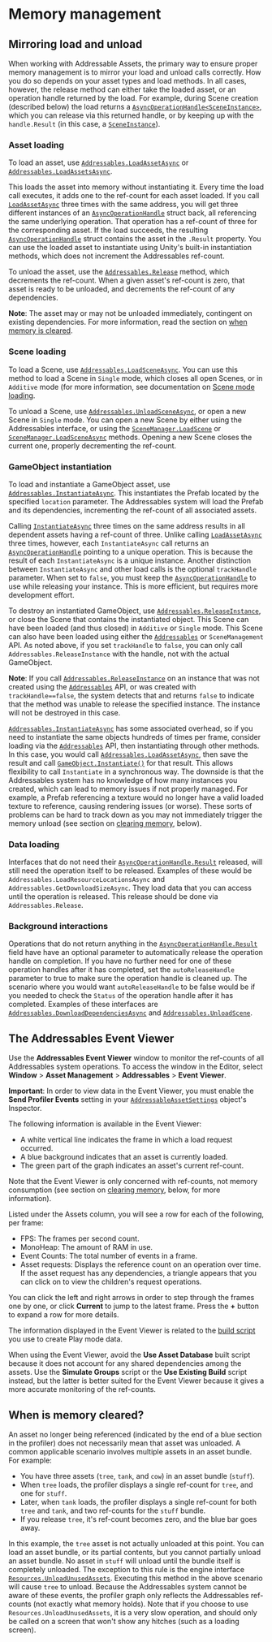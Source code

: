 # Memory management
## Mirroring load and unload
When working with Addressable Assets, the primary way to ensure proper memory management is to mirror your load and unload calls correctly. How you do so depends on your asset types and load methods. In all cases, however, the release method can either take the loaded asset, or an operation handle returned by the load. For example, during Scene creation (described below) the load returns a [`AsyncOperationHandle<SceneInstance>`](../api/UnityEngine.ResourceManagement.AsyncOperations.AsyncOperationHandle.html), which you can release via this returned handle, or by keeping up with the `handle.Result` (in this case, a [`SceneInstance`](../api/UnityEngine.ResourceManagement.ResourceProviders.SceneInstance.html)).

### Asset loading
To load an asset, use [`Addressables.LoadAssetAsync`](../api/UnityEngine.AddressableAssets.Addressables.html#UnityEngine_AddressableAssets_Addressables_LoadAssetAsync__1_System_Object_) or [`Addressables.LoadAssetsAsync`](../api/UnityEngine.AddressableAssets.Addressables.html#UnityEngine_AddressableAssets_Addressables_LoadAssetsAsync__1_System_Collections_Generic_IList_System_Object__System_Action___0__UnityEngine_AddressableAssets_Addressables_MergeMode_).

This loads the asset into memory without instantiating it. Every time the load call executes, it adds one to the ref-count for each asset loaded. If you call [`LoadAssetAsync`](../api/UnityEngine.AddressableAssets.Addressables.html#UnityEngine_AddressableAssets_Addressables_LoadAssetAsync__1_System_Object_) three times with the same address, you will get three different instances of an [`AsyncOperationHandle`](../api/UnityEngine.ResourceManagement.AsyncOperations.AsyncOperationHandle.html) struct back, all referencing the same underlying operation. That operation has a ref-count of three for the corresponding asset. If the load succeeds, the resulting [`AsyncOperationHandle`](../api/UnityEngine.ResourceManagement.AsyncOperations.AsyncOperationHandle.html) struct contains the asset in the `.Result` property. You can use the loaded asset to instantiate using Unity's built-in instantiation methods, which does not increment the Addressables ref-count.

To unload the asset, use the [`Addressables.Release`](../api/UnityEngine.AddressableAssets.Addressables.html?q=addressables.release#UnityEngine_AddressableAssets_Addressables_Release__1___0_) method, which decrements the ref-count. When a given asset's ref-count is zero, that asset is ready to be unloaded, and decrements the ref-count of any dependencies. 

**Note**: The asset may or may not be unloaded immediately, contingent on existing dependencies. For more information, read the section on [when memory is cleared](#when-is-memory-cleared?). 

### Scene loading
To load a Scene, use [`Addressables.LoadSceneAsync`](../api/UnityEngine.AddressableAssets.Addressables.html?q=addressables.release#UnityEngine_AddressableAssets_Addressables_LoadSceneAsync_System_Object_LoadSceneMode_System_Boolean_System_Int32_). You can use this method to load a Scene in `Single` mode, which closes all open Scenes, or in `Additive` mode (for more information, see documentation on [Scene mode loading](https://docs.unity3d.com/ScriptReference/SceneManagement.LoadSceneMode.html).  

To unload a Scene, use [`Addressables.UnloadSceneAsync`](../api/UnityEngine.AddressableAssets.Addressables.html?q=addressables.release#UnityEngine_AddressableAssets_Addressables_UnloadSceneAsync_UnityEngine_ResourceManagement_AsyncOperations_AsyncOperationHandle_System_Boolean_), or open a new Scene in `Single` mode. You can open a new Scene by either using the Addressables interface, or using the [`SceneManager.LoadScene`](https://docs.unity3d.com/ScriptReference/SceneManagement.SceneManager.LoadScene.html) or [`SceneManager.LoadSceneAsync`](https://docs.unity3d.com/ScriptReference/SceneManagement.SceneManager.LoadSceneAsync.html) methods. Opening a new Scene closes the current one, properly decrementing the ref-count.

### GameObject instantiation
To load and instantiate a GameObject asset, use [`Addressables.InstantiateAsync`](../api/UnityEngine.AddressableAssets.Addressables.html?q=instantiate.async#UnityEngine_AddressableAssets_Addressables_InstantiateAsync_System_Object_Transform_System_Boolean_System_Boolean_). This instantiates the Prefab located by the specified `location` parameter. The Addressables system will load the Prefab and its dependencies, incrementing the ref-count of all associated assets. 

Calling [`InstantiateAsync`](../api/UnityEngine.AddressableAssets.Addressables.html?q=instantiate.async#UnityEngine_AddressableAssets_Addressables_InstantiateAsync_System_Object_Transform_System_Boolean_System_Boolean_) three times on the same address results in all dependent assets having a ref-count of three. Unlike calling [`LoadAssetAsync`](../api/UnityEngine.AddressableAssets.Addressables.html?q=instantiate.async#UnityEngine_AddressableAssets_Addressables_LoadAssetAsync__1_System_Object_) three times, however, each `InstantiateAsync` call returns an [`AsyncOperationHandle`](../api/UnityEngine.ResourceManagement.AsyncOperations.AsyncOperationHandle-1.html) pointing to a unique operation.  This is because the result of each `InstantiateAsync` is a unique instance. Another distinction between `InstantiateAsync` and other load calls is the optional `trackHandle` parameter. When set to `false`, you must keep the [`AsyncOperationHandle`](../api/UnityEngine.ResourceManagement.AsyncOperations.AsyncOperationHandle.html) to use while releasing your instance. This is more efficient, but requires more development effort.

To destroy an instantiated GameObject, use [`Addressables.ReleaseInstance`](../api/UnityEngine.AddressableAssets.Addressables.html?q=instantiate.async#UnityEngine_AddressableAssets_Addressables_ReleaseInstance_GameObject_), or close the Scene that contains the instantiated object. This Scene can have been loaded (and thus closed) in `Additive` or `Single` mode. This Scene can also have been loaded using either the [`Addressables`](../api/UnityEngine.AddressableAssets.Addressables.html) or `SceneManagement` API. As noted above, if you set `trackHandle` to `false`, you can only call `Addressables.ReleaseInstance` with the handle, not with the actual GameObject.

**Note**: If you call [`Addressables.ReleaseInstance`](../api/UnityEngine.AddressableAssets.Addressables.html?q=instantiate.async#UnityEngine_AddressableAssets_Addressables_ReleaseInstance_GameObject_) on an instance that was not created using the [`Addressables`](../api/UnityEngine.AddressableAssets.Addressables.html) API, or was created with `trackHandle==false`, the system detects that and returns `false` to indicate that the method was unable to release the specified instance. The instance will not be destroyed in this case.

[`Addressables.InstantiateAsync`](../api/UnityEngine.AddressableAssets.Addressables.html?q=instantiate.async#UnityEngine_AddressableAssets_Addressables_InstantiateAsync_System_Object_Transform_System_Boolean_System_Boolean_) has some associated overhead, so if you need to instantiate the same objects hundreds of times per frame, consider loading via the [`Addressables`](../api/UnityEngine.AddressableAssets.Addressables.html) API, then instantiating through other methods. In this case, you would call [`Addressables.LoadAssetAsync`](../api/UnityEngine.AddressableAssets.Addressables.html?q=instantiate.async#UnityEngine_AddressableAssets_Addressables_LoadAssetAsync__1_System_Object_), then save the result and call [`GameObject.Instantiate()`](https://docs.unity3d.com/ScriptReference/Object.Instantiate.html) for that result. This allows flexibility to call `Instantiate` in a synchronous way. The downside is that the Addressables system has no knowledge of how many instances you created, which can lead to memory issues if not properly managed. For example, a Prefab referencing a texture would no longer have a valid loaded texture to reference, causing rendering issues (or worse). These sorts of problems can be hard to track down as you may not immediately trigger the memory unload (see section on [clearing memory](#when-is-memory-cleared), below).

### Data loading
Interfaces that do not need their [`AsyncOperationHandle.Result`](../api/UnityEngine.ResourceManagement.AsyncOperations.AsyncOperationHandle-1.html) released, will still need the operation itself to be released. Examples of these would be `Addressables.LoadResourceLocationsAsync` and `Addressables.GetDownloadSizeAsync`. They load data that you can access until the operation is released. This release should be done via `Addressables.Release`.

### Background interactions
Operations that do not return anything in the [`AsyncOperationHandle.Result`](../api/UnityEngine.AddressableAssets.Addressables.html?q=instantiate.async#UnityEngine_AddressableAssets_Addressables_InstantiateAsync_System_Object_Transform_System_Boolean_System_Boolean_) field have have an optional parameter to automatically release the operation handle on completion. If you have no further need for one of these operation handles after it has completed, set the `autoReleaseHandle` parameter to true to make sure the operation handle is cleaned up. The scenario where you would want `autoReleaseHandle` to be false would be if you needed to check the `Status` of the operation handle after it has completed.  Examples of these interfaces are [`Addressables.DownloadDependenciesAsync`](../api/UnityEngine.AddressableAssets.Addressables.html#UnityEngine_AddressableAssets_Addressables_DownloadDependenciesAsync_System_Collections_Generic_IList_System_Object__UnityEngine_AddressableAssets_Addressables_MergeMode_System_Boolean_) and [`Addressables.UnloadScene`](../api/UnityEngine.AddressableAssets.Addressables.html#UnityEngine_AddressableAssets_Addressables_UnloadScene_UnityEngine_ResourceManagement_AsyncOperations_AsyncOperationHandle_System_Boolean_).

## The Addressables Event Viewer
Use the **Addressables Event Viewer** window to monitor the ref-counts of all Addressables system operations. To access the window in the Editor, select **Window** > **Asset Management** > **Addressables** > **Event Viewer**. 

**Important**: In order to view data in the Event Viewer, you must enable the **Send Profiler Events** setting in your [`AddressableAssetSettings`](../api/UnityEditor.AddressableAssets.Settings.AddressableAssetSettings.html) object's Inspector.

The following information is available in the Event Viewer:

* A white vertical line indicates the frame in which a load request occurred.
* A blue background indicates that an asset is currently loaded.  
* The green part of the graph indicates an asset's current ref-count.

Note that the Event Viewer is only concerned with ref-counts, not memory consumption (see section on [clearing memory](#when-is-memory-cleared?), below, for more information).

Listed under the Assets column, you will see a row for each of the following, per frame:

* FPS: The frames per second count.
* MonoHeap: The amount of RAM in use.
* Event Counts: The total number of events in a frame.
* Asset requests: Displays the reference count on an operation over time. If the asset request has any dependencies, a triangle appears that you can click on to view the children's request operations.

You can click the left and right arrows in order to step through the frames one by one, or click **Current** to jump to the latest frame. Press the **+** button to expand a row for more details.

The information displayed in the Event Viewer is related to the [build script](AddressableAssetsDevelopmentCycle.md#build-scripts) you use to create Play mode data.

When using the Event Viewer, avoid the **Use Asset Database** built script because it does not account for any shared dependencies among the assets. Use the **Simulate Groups** script or the **Use Existing Build** script instead, but the latter is better suited for the Event Viewer because it gives a more accurate monitoring of the ref-counts.

## When is memory cleared?
An asset no longer being referenced (indicated by the end of a blue section in the profiler) does not necessarily mean that asset was unloaded. A common applicable scenario involves multiple assets in an asset bundle. For example: 

* You have three assets (`tree`, `tank`, and `cow`) in an asset bundle (`stuff`).  
* When `tree` loads, the profiler displays a single ref-count for `tree`, and one for `stuff`.  
* Later, when `tank` loads, the profiler displays a single ref-count for both `tree` and `tank`, and two ref-counts for the `stuff` bundle.  
* If you release `tree`, it's ref-count becomes zero, and the blue bar goes away. 

In this example, the `tree` asset is not actually unloaded at this point. You can load an asset bundle, or its partial contents, but you cannot partially unload an asset bundle. No asset in `stuff` will unload until the bundle itself is completely unloaded. The exception to this rule is the engine interface [`Resources.UnloadUnusedAssets`](https://docs.unity3d.com/ScriptReference/Resources.UnloadUnusedAssets.html). Executing this method in the above scenario will cause `tree` to unload. Because the Addressables system cannot be aware of these events, the profiler graph only reflects the Addressables ref-counts (not exactly what memory holds). Note that if you choose to use `Resources.UnloadUnusedAssets`, it is a very slow operation, and should only be called on a screen that won't show any hitches (such as a loading screen).

